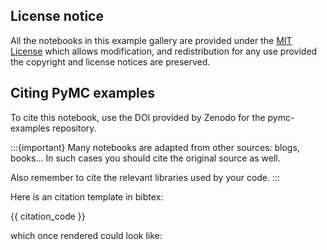 ## License notice
All the notebooks in this example gallery are provided under the
[MIT License](https://github.com/pymc-devs/pymc-examples/blob/main/LICENSE)
which allows modification, and redistribution for any
use provided the copyright and license notices are preserved.

## Citing PyMC examples

To cite this notebook, use the DOI provided by Zenodo for the pymc-examples repository.

:::{important}
Many notebooks are adapted from other sources: blogs, books... In such cases you should
cite the original source as well.

Also remember to cite the relevant libraries used by your code.
:::

Here is an citation template in bibtex:

{{ citation_code }}

which once rendered could look like:

<!-- continues in _templates/page.html!!! -->
<!-- I wanted to get some kind of automatation to the process,
and html templates have access to many variables that are not available
from jinja-myst -->
